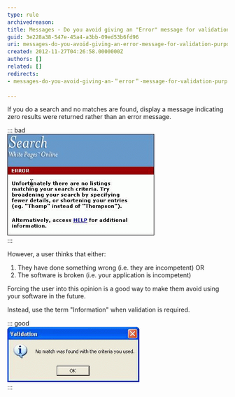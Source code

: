 ```yaml
---
type: rule
archivedreason: 
title: Messages - Do you avoid giving an "Error" message for validation purposes?
guid: 3e228a38-547e-45a4-a3bb-09ed53b6fd96
uri: messages-do-you-avoid-giving-an-error-message-for-validation-purposes
created: 2012-11-27T04:26:58.0000000Z
authors: []
related: []
redirects:
- messages-do-you-avoid-giving-an-＂error＂-message-for-validation-purposes

---
```


If you do a search and no matches are found, display a message indicating zero results were returned rather than an error message.

::: bad  
![Figure: Bad Example - No matches found on searching is not an "Error"](../../assets/InappropriateError.gif)  
:::  

<!--endintro-->

However, a user thinks that either:

1. They have done something wrong (i.e. they are incompetent) OR
2. The software is broken (i.e. your application is incompetent)


Forcing the user into this opinion is a good way to make them avoid using your software in the future.

Instead, use the term "Information" when validation is required.

::: good  
![Figure: Good Example - Only use "Error" when appropriate](../../assets/AppropriateMessage.gif)  
:::
